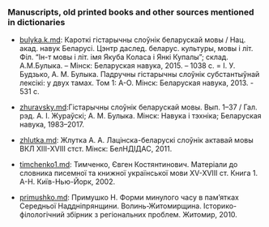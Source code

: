 ### Manuscripts, old printed books and other sources mentioned in dictionaries  

* [bulyka.k.md](bulyka.k.md): Кароткі гістарычны слоўнік беларускай мовы / Нац. акад. навук Беларусі. Цэнтр даслед. беларус. культуры, мовы і літ. Філ. “Ін-т мовы і літ. імя Якуба Коласа і Янкі Купалы”; склад. А.М.Булыка. – Мінск: Беларуская навука, 2015. – 1038 с.  = І. У. Будзько, А. М. Булыка. Падручны гістарычны слоўнік субстантыўнай лексікі: у двух тамах. Том 1: А-О. Мінск: Беларуская навука, 2013. - 531 с. 
* [zhuravsky.md](zhuravsky.md):Гістарычны слоўнік беларускай мовы. Вып. 1–37 / Гал. рэд. А. І. Жураўскі; А. М. Булыка. Мінск: Навука і тэхніка; Беларуская навука, 1983–2017.
* [zhlutka.md](zhlutka.md): Жлутка А. А. Лацінска-беларускі слоўнік актавай мовы ВКЛ XIII-XVIII стст. Мінск: БелНДІДАС, 2011.

* [timchenko1.md](timchenko1.md): Тимченко, Євген Костянтинович. Матеріали до словника писемної та книжної української мови XV-XVIII ст. Книга 1. А-Н. Київ-Нью-Йорк, 2002.

* [primushko.md](primushko.md): Примушко Н. Форми минулого часу в пам’ятках Середньої Наддніпрянщини. Волинь-Житомирщина. Історико-філологічний збірник з регіональних проблем. Житомир, 2010.  

